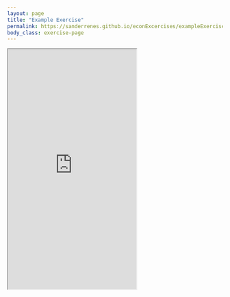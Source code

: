 ```yaml
---
layout: page
title: "Example Exercise"
permalink: https://sanderrenes.github.io/econExcercises/exampleExercise
body_class: exercise-page
---
```


<style>
.exercise-page .wrapper {
    max-width: 100% !important; /* Remove theme’s narrow limit */
}
.exercise-page iframe {
    width: 80%vw !important;
    display: block;
    margin: 0 auto;
}
</style>

<iframe 
    height="560" 
    src="https://embed.grasple.com/exercises/fb6f746a-60e0-40a2-8aee-ab1d82ae2c25?id=95769" 
    title="Grasple Exercise 95769" 
    allow="clipboard-read; clipboard-write">
</iframe>



